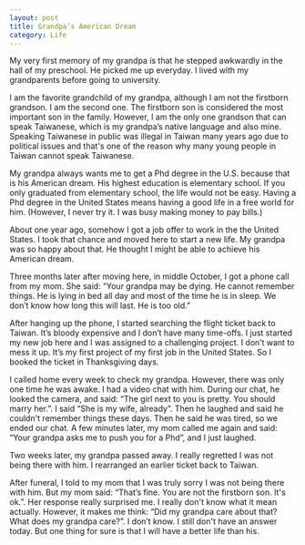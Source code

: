 ```yaml
---
layout: post
title: Grandpa’s American Dream
category: Life
---
```


My very first memory of my grandpa is that he stepped awkwardly in the hall of my preschool. He picked me up everyday. I lived with my grandparents before going to university.

I am the favorite grandchild of my grandpa, although I am not the firstborn grandson. I am the second one. The firstborn son is considered the most important son in the family. However, I am the only one grandson that can speak Taiwanese, which is my grandpa’s native language and also mine. Speaking Taiwanese in public was illegal in Taiwan many years ago due to political issues and that's one of the reason why many young people in Taiwan cannot speak Taiwanese.

My grandpa always wants me to get a Phd degree in the U.S. because that is his American dream. His highest education is elementary school. If you only graduated from elementary school, the life would not be easy. Having a Phd degree in the United States means having a good life in a free world for him. (However, I never try it. I was busy making money to pay bills.)

About one year ago, somehow I got a job offer to work in the the United States. I took that chance and moved here to start a new life. My grandpa was so happy about that. He thought I might be able to achieve his American dream.

Three months later after moving here, in middle October, I got a phone call from my mom. She said: “Your grandpa may be dying. He cannot remember things. He is lying in bed all day and most of the time he is in sleep. We don’t know how long this will last. He is too old.”

After hanging up the phone, I started searching the flight ticket back to Taiwan. It’s bloody expensive and I don’t have many time-offs. I just started my new job here and I was assigned to a challenging project. I don’t want to mess it up. It’s my first project of my first job in the United States. So I booked the ticket in Thanksgiving days.

I called home every week to check my grandpa. However, there was only one time he was awake. I had a video chat with him. During our chat, he looked the camera, and said: “The girl next to you is pretty. You should marry her.”. I said “She is my wife, already”. Then he laughed and said he couldn't
remember things these days. Then he said he was tired, so we ended our chat. A few minutes later, my mom called me again and said: “Your grandpa asks me to push you for a Phd”, and I just laughed.

Two weeks later, my grandpa passed away. I really regretted I was not being there with him. I rearranged an earlier ticket back to Taiwan.

After funeral, I told to my mom that I was truly sorry I was not being there with him. But my mom said: “That’s fine. You are not the firstborn son. It's ok.”. Her response really surprised me. I really don't know what it mean actually. However, it makes me think: “Did my grandpa care about that? What does my grandpa care?”. I don’t know. I still don't have an answer today. But one thing for sure is that I will have a better life than his.
